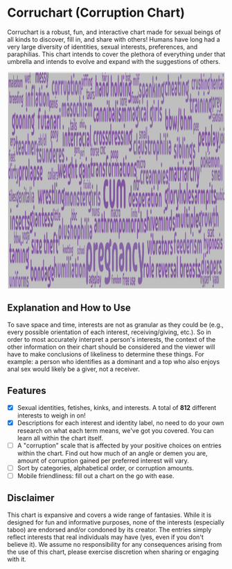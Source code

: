 # Corruchart (Corruption Chart)

Corruchart is a robust, fun, and interactive chart made for sexual beings of all kinds to discover, fill in, and share with others! Humans have long had a very large diversity of identities, sexual interests, preferences, and paraphilias. This chart intends to cover the plethora of everything under that umbrella and intends to evolve and expand with the suggestions of others.

<p align="center">
    <img src="corrucloud.png" width="500" height="500">
</p>

## Explanation and How to Use
To save space and time, interests are not as granular as they could be (e.g., every possible orientation of each interest, receiving/giving, etc.). So in order to most accurately interpret a person's interests, the context of the other information on their chart should be considered and the viewer will have to make conclusions of likeliness to determine these things. For example: a person who identifies as a dominant and a top who also enjoys anal sex would likely be a giver, not a receiver. 

## Features
- [x] Sexual identities, fetishes, kinks, and interests. A total of **812** different interests to weigh in on!
- [x] Descriptions for each interest and identity label, no need to do your own research on what each term means, we've got you covered. You can learn all within the chart itself.
- [ ] A "corruption" scale that is affected by your positive choices on entries within the chart. Find out how much of an angle or demen you are, amount of corruption gained per preferred interest will vary.
- [ ] Sort by categories, alphabetical order, or corruption amounts.
- [ ] Mobile friendliness: fill out a chart on the go with ease.

## Disclaimer 
This chart is expansive and covers a wide range of fantasies. While it is designed for fun and informative purposes, none of the interests (especially taboo) are endorsed and/or condoned by its creator. The entries simply reflect interests that real individuals may have (yes, even if you don't believe it). We assume no responsibility for any consequences arising from the use of this chart, please exercise discretion when sharing or engaging with it.
